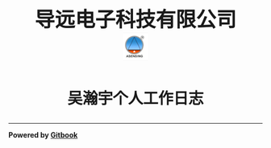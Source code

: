 <p style="text-align:center; font-size:40px; font-weight:700">
	导远电子科技有限公司<br>
	<img src="./docs/Images/small_logo.png" width="10%">
</p>  
<p style="text-align:center; font-size:30px; font-weight:600">
	吴瀚宇个人工作日志<br>
</p>  

----------

**Powered by [Gitbook](https://github.com/GitbookIO/gitbook)**
